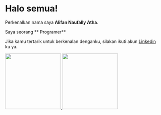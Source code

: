 # Halo semua! 

Perkenalkan nama saya **Alifan Naufally Atha**.<br>

Saya seorang ** Programer** 
<br>

Jika kamu tertarik untuk berkenalan denganku, silakan ikuti akun [Linkedin](https://www.linkedin.com/in/alifan-naufally-atha-422411279/) ku ya.

<p align="left">
<a href="https://github.com/alifannaufallyatha">
  <img height="180em" src="https://github-readme-stats-eight-theta.vercel.app/api?username=alifannaufallyatha&show_icons=true&theme=algolia&include_all_commits=true&count_private=true"/>
  <img height="180em" src="https://github-readme-stats-eight-theta.vercel.app/api/top-langs/?username=alifannaufallyatha&layout=compact&theme=algolia"/>
</a>
</p>
